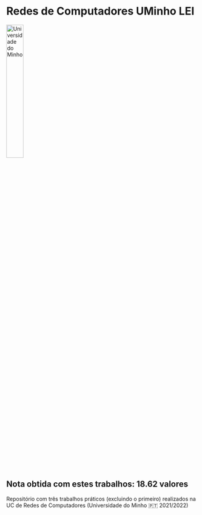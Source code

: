 # Redes de Computadores UMinho LEI

<img src="https://i.postimg.cc/50hZ17dj/EEUM-logo.png" width="30%" alt="Universidade do Minho">

## Nota obtida com estes trabalhos: 18.62 valores
Repositório com três trabalhos práticos (excluindo o primeiro) realizados na UC de Redes de Computadores (Universidade do Minho 🇵🇹 2021/2022)
